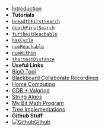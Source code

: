 - [Introduction](_introduction)
- **Tutorials**
- [`breadthFirstSearch`](2521/Graphs/breadthFirstSearch.md)
- [`depthFirstSearch`](2521/Graphs/depthFirstSearch.md)
- [`furthestReachable`](2521/Graphs/furthestReachable.md)
- [`hasCycle`](2521/Graphs/hasCycle.md)
- [`numReachable`](2521/Graphs/numReachable.md)
- [`numWithin`](2521/Graphs/numWithin.md)
- [`shortestDistance`](2521/Graphs/shortestDistance.md)
- **Useful Links**
- [BigO Tool](BigOh)
- [Blackboard Collaborate Recordings](Blackboard)
- [Home Computing](home_computing)
- [GDB + Valgrind](gdb_valgrind)
- [String Algos](StringAlgos/StringAlgos)
- [My Bit Math Program](https://braedonwooding.github.io/BitwiseCmpViz/#/)
- [Tree Implementations](Detailed_TreeImplementations/Detailed_TreeImplementations.md)
- **Github Stuff**
- [![Github](https://icongram.jgog.in/simple/github.svg?color=808080&size=16)Github](https://github.com/BraedonWooding/CseExamRevision)
